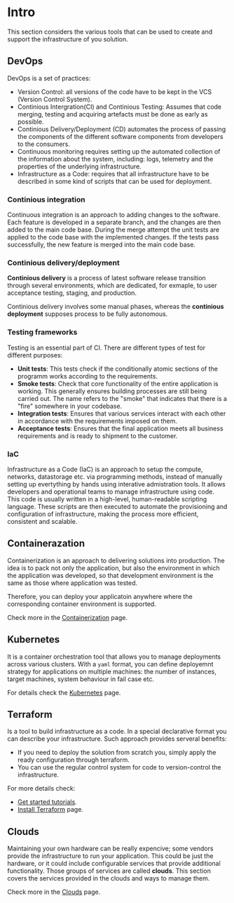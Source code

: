 # Intro

This section considers the various tools that can be used to create and support the infrastructure of you solution.

## DevOps

DevOps is a set of practices:

- Version Control: all versions of the code have to be kept in the VCS (Version Control System).
- Continious Intergration(CI) and Continious Testing: Assumes that code merging, testing and acquiring artefacts must be done as early as possible.
- Continious Delivery/Deployment (CD) automates the process of passing the components of the different software components from developers to the consumers.
- Continuous monitoring requires setting up the automated collection of the information about the system, including: logs, telemetry and the properties of the underlying infrastructure.
- Infrastructure as a Code: requires that all infrastructure have to be described in some kind of scripts that can be used for deployment.

### Continious integration

Continuous integration is an approach to adding changes to the software. Each feature is developed in a separate branch, and the changes are then added to the main code base. During the merge attempt the unit tests are applied to the code base with the implemented changes. If the tests pass successfully, the new feature is merged into the main code base.

### Continious delivery/deployment

**Continious delivery** is a process of latest software release transition through several environments, which are dedicated, for exmaple, to user acceptance testing, staging, and production.

Continious delivery involves some manual phases, whereas the **continious deployment** supposes process to be fully autonomous.

### Testing frameworks

Testing is an essential part of CI. There are different types of test for different purposes:

- **Unit tests**: This tests check if the conditionally atomic sections of the programm works according to the requirements.
- **Smoke tests**: Check that core functionality of the entire application is working. This generally ensures building processes are still being carried out. The name refers to the "smoke" that indicates that there is a "fire" somewhere in your codebase.
- **Integration tests**: Ensures that various services interact with each other in accordance with the requirements imposed on them.
- **Acceptance tests**: Ensures that the final application meets all business requirements and is ready to shipment to the customer.

### IaC

Infrastructure as a Code (IaC) is an approach to setup the compute, networks, datastorage etc. via programming methods, instead of manually setting up evertything by hands  using interative admistration tools. It allows developers and operational teams to manage infrastructure using code. This code is usually written in a high-level, human-readable scripting language. These scripts are then executed to automate the provisioning and configuration of infrastructure, making the process more efficient, consistent and scalable. 

## Containerazation

Containerization is an approach to delivering solutions into production. The idea is to pack not only the application, but also the environment in which the application was developed, so that development environment is the same as those where application was tested.

Therefore, you can deploy your applicatoin anywhere where the corresponding container environment is supported.

Check more in the [Containerization](containerization.md) page.

## Kubernetes

It is a container orchestration tool that allows you to manage deployments across various clusters. With a `yaml` format, you can define deployemnt strategy for applications on multiple machines: the number of instances, target machines, system behaviour in fail case etc.

For details check the [Kubernetes](kubernetes.ipynb) page.

## Terraform

Is a tool to build infrastructure as a code. In a special declarative format you can describe your infrastructure. Such approach provides serveral benefits:

- If you need to deploy the solution from scratch you, simply apply the ready configuration through terraform.
- You can use the regular control system for code to version-control the infrastructure.

For more details check:

- [Get started tutorials](https://developer.hashicorp.com/terraform/tutorials/docker-get-started/infrastructure-as-code).
- [Install Terraform](https://developer.hashicorp.com/terraform/tutorials/docker-get-started/install-cli) page.

## Clouds

Maintaining your own hardware can be really expencive; some vendors provide the infrastructure to run your application. This could be just the hardware, or it could include configurable services that provide additional functionality. Those groups of services are called **clouds**. This section covers the services provided in the clouds and ways to manage them. 

Check more in the [Clouds](clouds.md) page.
